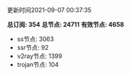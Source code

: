 更新时间2021-09-07 00:37:35

**总订阅: 354**
**总节点: 24711**
**有效节点: 4658**
- ss节点: 3063
- ssr节点: 92
- v2ray节点: 1399
- trojan节点: 104
